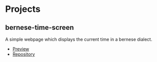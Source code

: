 # Projects

## bernese-time-screen

A simple webpage which displays the current time in a bernese dialect.

- [Preview](https://baconglucose.github.io/bernese-time-screen/preview/)
- [Repository](https://github.com/baconglucose/baconglucose.github.io)
